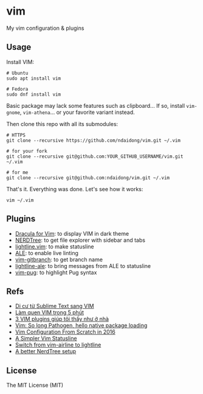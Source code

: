 # vim
My vim configuration &amp; plugins


## Usage

Install VIM:

```
# Ubuntu
sudo apt install vim

# Fedora
sudo dnf install vim
```

Basic package may lack some features such as clipboard... If so, install `vim-gnome`, `vim-athena`... or your favorite variant instead.

Then clone this repo with all its submodules:

```
# HTTPS
git clone --recursive https://github.com/ndaidong/vim.git ~/.vim

# for your fork
git clone --recursive git@github.com:YOUR_GITHUB_USERNAME/vim.git ~/.vim

# for me
git clone --recursive git@github.com:ndaidong/vim.git ~/.vim
```

That's it. Everything was done. Let's see how it works:

```
vim ~/.vim 
```

## Plugins

- [Dracula for Vim](https://github.com/dracula/vim): to display VIM in dark theme
- [NERDTree](https://github.com/scrooloose/nerdtree): to get file explorer with sidebar and tabs
- [lightline.vim](https://github.com/itchyny/lightline.vim): to make statusline
- [ALE](https://github.com/w0rp/ale): to enable live linting
- [vim-gitbranch](https://github.com/itchyny/vim-gitbranch): to get branch name
- [lightline-ale](https://github.com/maximbaz/lightline-ale): to bring messages from ALE to statusline
- [vim-pug](https://github.com/digitaltoad/vim-pug): to highlight Pug syntax



## Refs

- [Di cư từ Sublime Text sang VIM](https://kipalog.com/posts/Di-cu-tu-Sublime-Text-sang-VIM)
- [Làm quen VIM trong 5 phút](https://kipalog.com/posts/Lam-quen-VIM-trong-5-phut)
- [3 VIM plugins giúp tôi thấy như ở nhà](https://kipalog.com/posts/3-VIM-plugins-giup-toi-thay-nhu-o-nha)
- [Vim: So long Pathogen, hello native package loading](https://shapeshed.com/vim-packages)
- [Vim Configuration From Scratch in 2016](http://marcgg.com/blog/2016/03/01/vimrc-example/)
- [A Simpler Vim Statusline](https://www.blaenkdenum.com/posts/a-simpler-vim-statusline/)
- [Switch from vim-airline to lightline](http://newbilityvery.github.io/2017/08/04/switch-to-lightline/)
- [A better NerdTree setup](https://medium.com/@victormours/a-better-nerdtree-setup-3d3921abc0b9)


## License

The MIT License (MIT)

